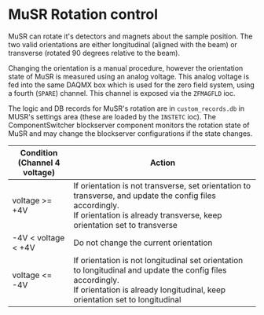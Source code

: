 # MuSR Rotation control

MuSR can rotate it's detectors and magnets about the sample position. The two valid orientations are either longitudinal (aligned with the beam) or transverse (rotated 90 degrees relative to the beam).

Changing the orientation is a manual procedure, however the orientation state of MuSR is measured using an analog voltage. This analog voltage is fed into the same DAQMX box which is used for the zero field system, using a fourth (`SPARE`) channel. This channel is exposed via the `ZFMAGFLD` ioc.

The logic and DB records for MuSR's rotation are in `custom_records.db` in MUSR's settings area (these are loaded by the `INSTETC` ioc). The ComponentSwitcher blockserver component monitors the rotation state of MuSR and may change the blockserver configurations if the state changes.

Condition <br>(Channel 4 voltage)          | Action                                                                                  |
---------------------------------------|------------------------------------------------------------------------------|
voltage >= +4V                         | If orientation is not transverse,  set orientation  to transverse, and update the config files accordingly. <br> If orientation  is already transverse,  keep orientation  set to transverse          |
-4V < voltage < +4V                  | Do not change the current orientation                                                         |
voltage <= -4V                         |  If orientation is not longitudinal  set orientation to longitudinal and update the config files accordingly. <br> If orientation is already longitudinal, keep orientation set to longitudinal  |